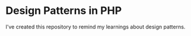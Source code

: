 # Design Patterns in PHP

I've created this repository to remind my learnings about design patterns.
